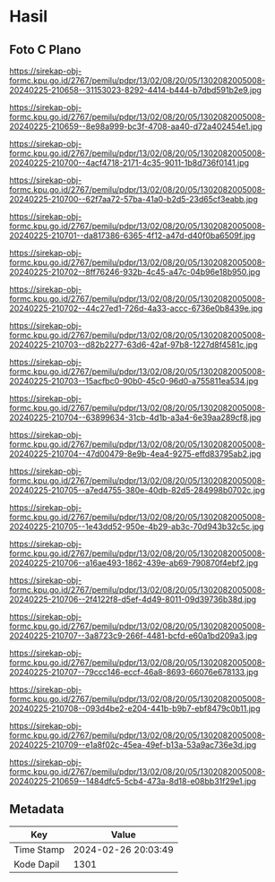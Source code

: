 # Hasil

## Foto C Plano

https://sirekap-obj-formc.kpu.go.id/2767/pemilu/pdpr/13/02/08/20/05/1302082005008-20240225-210658--31153023-8292-4414-b444-b7dbd591b2e9.jpg

https://sirekap-obj-formc.kpu.go.id/2767/pemilu/pdpr/13/02/08/20/05/1302082005008-20240225-210659--8e98a999-bc3f-4708-aa40-d72a402454e1.jpg

https://sirekap-obj-formc.kpu.go.id/2767/pemilu/pdpr/13/02/08/20/05/1302082005008-20240225-210700--4acf4718-2171-4c35-9011-1b8d736f0141.jpg

https://sirekap-obj-formc.kpu.go.id/2767/pemilu/pdpr/13/02/08/20/05/1302082005008-20240225-210700--62f7aa72-57ba-41a0-b2d5-23d65cf3eabb.jpg

https://sirekap-obj-formc.kpu.go.id/2767/pemilu/pdpr/13/02/08/20/05/1302082005008-20240225-210701--da817386-6365-4f12-a47d-d40f0ba6509f.jpg

https://sirekap-obj-formc.kpu.go.id/2767/pemilu/pdpr/13/02/08/20/05/1302082005008-20240225-210702--8ff76246-932b-4c45-a47c-04b96e18b950.jpg

https://sirekap-obj-formc.kpu.go.id/2767/pemilu/pdpr/13/02/08/20/05/1302082005008-20240225-210702--44c27ed1-726d-4a33-accc-6736e0b8439e.jpg

https://sirekap-obj-formc.kpu.go.id/2767/pemilu/pdpr/13/02/08/20/05/1302082005008-20240225-210703--d82b2277-63d6-42af-97b8-1227d8f4581c.jpg

https://sirekap-obj-formc.kpu.go.id/2767/pemilu/pdpr/13/02/08/20/05/1302082005008-20240225-210703--15acfbc0-90b0-45c0-96d0-a755811ea534.jpg

https://sirekap-obj-formc.kpu.go.id/2767/pemilu/pdpr/13/02/08/20/05/1302082005008-20240225-210704--63899634-31cb-4d1b-a3a4-6e39aa289cf8.jpg

https://sirekap-obj-formc.kpu.go.id/2767/pemilu/pdpr/13/02/08/20/05/1302082005008-20240225-210704--47d00479-8e9b-4ea4-9275-effd83795ab2.jpg

https://sirekap-obj-formc.kpu.go.id/2767/pemilu/pdpr/13/02/08/20/05/1302082005008-20240225-210705--a7ed4755-380e-40db-82d5-284998b0702c.jpg

https://sirekap-obj-formc.kpu.go.id/2767/pemilu/pdpr/13/02/08/20/05/1302082005008-20240225-210705--1e43dd52-950e-4b29-ab3c-70d943b32c5c.jpg

https://sirekap-obj-formc.kpu.go.id/2767/pemilu/pdpr/13/02/08/20/05/1302082005008-20240225-210706--a16ae493-1862-439e-ab69-790870f4ebf2.jpg

https://sirekap-obj-formc.kpu.go.id/2767/pemilu/pdpr/13/02/08/20/05/1302082005008-20240225-210706--2f4122f8-d5ef-4d49-8011-09d39736b38d.jpg

https://sirekap-obj-formc.kpu.go.id/2767/pemilu/pdpr/13/02/08/20/05/1302082005008-20240225-210707--3a8723c9-266f-4481-bcfd-e60a1bd209a3.jpg

https://sirekap-obj-formc.kpu.go.id/2767/pemilu/pdpr/13/02/08/20/05/1302082005008-20240225-210707--79ccc146-eccf-46a8-8693-66076e678133.jpg

https://sirekap-obj-formc.kpu.go.id/2767/pemilu/pdpr/13/02/08/20/05/1302082005008-20240225-210708--093d4be2-e204-441b-b9b7-ebf8479c0b11.jpg

https://sirekap-obj-formc.kpu.go.id/2767/pemilu/pdpr/13/02/08/20/05/1302082005008-20240225-210709--e1a8f02c-45ea-49ef-b13a-53a9ac736e3d.jpg

https://sirekap-obj-formc.kpu.go.id/2767/pemilu/pdpr/13/02/08/20/05/1302082005008-20240225-210659--1484dfc5-5cb4-473a-8d18-e08bb31f29e1.jpg


## Metadata

| Key        | Value               |
| ---------- | ------------------- |
| Time Stamp | 2024-02-26 20:03:49 |
| Kode Dapil | 1301                |



